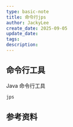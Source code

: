 ```yaml
---
type: basic-note
title: 命令行jps
author: JackyLee
create_date: 2025-09-05
update_date:
tags:
description:
---
```


## 命令行工具

Java 命令行工具

```sh
jps
```

## 参考资料
